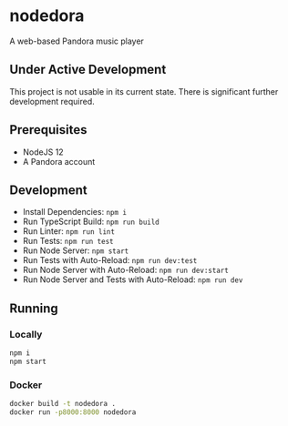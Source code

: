 # nodedora
A web-based Pandora music player

## Under Active Development
This project is not usable in its current state. 
There is significant further development required.

## Prerequisites
- NodeJS 12
- A Pandora account

## Development
- Install Dependencies: `npm i`
- Run TypeScript Build: `npm run build`
- Run Linter: `npm run lint`
- Run Tests: `npm run test`
- Run Node Server: `npm start`
- Run Tests with Auto-Reload: `npm run dev:test`
- Run Node Server with Auto-Reload: `npm run dev:start`
- Run Node Server and Tests with Auto-Reload: `npm run dev`

## Running
### Locally
```bash
npm i
npm start
```

### Docker
```bash
docker build -t nodedora .
docker run -p8000:8000 nodedora
```
